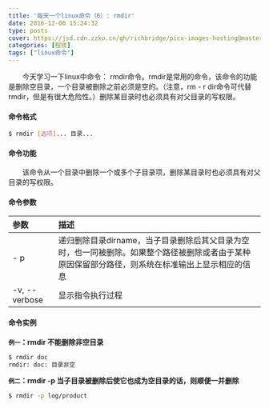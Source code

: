 ```yaml
---
title: '每天一个linux命令（6）: rmdir'
date: 2016-12-06 15:24:32
type: posts
cover: https://jsd.cdn.zzko.cn/gh/richbridge/picx-images-hosting@master/thumbnail/audit.avif
categories: [程技]
tags: ["linux命令"]
---
```

　　今天学习一下linux中命令： rmdir命令。rmdir是常用的命令，该命令的功能是删除空目录，一个目录被删除之前必须是空的。（注意，rm - r dir命令可代替rmdir，但是有很大危险性。）删除某目录时也必须具有对父目录的写权限。
<!--more -->
#### 命令格式
```bash
$ rmdir [选项]... 目录...
```
#### 命令功能
　　该命令从一个目录中删除一个或多个子目录项，删除某目录时也必须具有对父目录的写权限。
#### 命令参数
| 参数     | 描述     |
| :------------- | :------------- |
| - p       | 递归删除目录dirname，当子目录删除后其父目录为空时，也一同被删除。如果整个路径被删除或者由于某种原因保留部分路径，则系统在标准输出上显示相应的信息      |
| -v, --verbose      | 显示指令执行过程        |
#### 命令实例
**`例一`：rmdir 不能删除非空目录**
```bash
$ rmdir doc
rmdir: doc: 目录非空
```
**`例二`：rmdir -p 当子目录被删除后使它也成为空目录的话，则顺便一并删除**
```bash
$ rmdir -p log/product
```
